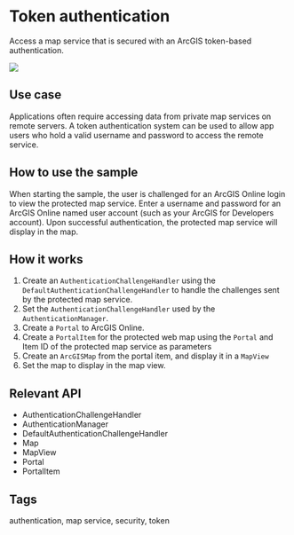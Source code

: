# Token authentication

Access a map service that is secured with an ArcGIS token-based authentication.

![]("TokenAuthentication.png)

## Use case

Applications often require accessing data from private map services on remote servers. A token authentication system can be used to allow app users who hold a valid username and password to access the remote service.

## How to use the sample

When starting the sample, the user is challenged for an ArcGIS Online login to view the protected map service. Enter a username and password for an ArcGIS Online named user account (such as your ArcGIS for Developers account). Upon successful authentication, the protected map service will display in the map.

## How it works


  1. Create an `AuthenticationChallengeHandler` using the `DefaultAuthenticationChallengeHandler` to handle the challenges sent by the protected map service.
  2. Set the `AuthenticationChallengeHandler` used by the `AuthenticationManager`.
  3. Create a `Portal` to ArcGIS Online.
  4. Create a `PortalItem` for the protected web map using the `Portal` and Item ID of the protected map service as parameters
  5. Create an `ArcGISMap` from the portal item, and display it in a `MapView`
  6. Set the map to display in the map view.


## Relevant API


  * AuthenticationChallengeHandler
  * AuthenticationManager
  * DefaultAuthenticationChallengeHandler
  * Map
  * MapView
  * Portal
  * PortalItem


## Tags

authentication, map service, security, token